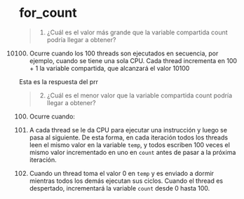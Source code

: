 # for_count

> 1. ¿Cuál es el valor más grande que la variable compartida count podría llegar a obtener?

10100. Ocurre cuando los 100 threads son ejecutados en secuencia, por ejemplo, cuando se tiene una sola CPU. Cada thread incrementa en 100 + 1 la variable compartida, que alcanzará el valor 10100

Esta es la respuesta del prr

> 2. ¿Cuál es el menor valor que la variable compartida count podría llegar a obtener?

100. Ocurre cuando:

1. A cada thread se le da CPU para ejecutar una instrucción y luego se pasa al siguiente. De esta forma, en cada iteración todos los threads leen el mismo valor en la variable `temp`, y todos escriben 100 veces el mismo valor incrementado en uno en `count` antes de pasar a la próxima iteración.

2. Cuando un thread toma el valor 0 en `temp` y es enviado a dormir mientras todos los demás ejecutan sus ciclos. Cuando el thread es despertado, incrementará la variable `count` desde 0 hasta 100.
